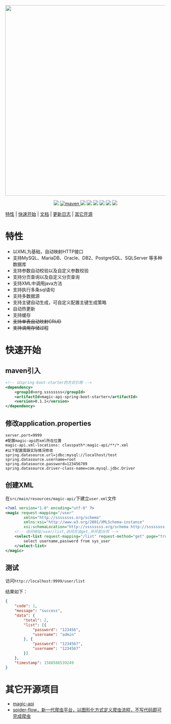 <p align="center">
    <img src="https://images.gitee.com/uploads/images/2020/0505/095241_408bc438_297689.png" width="600">
</p>
<p align="center">
    <a target="_blank" href="https://www.oracle.com/technetwork/java/javase/downloads/index.html"><img src="https://img.shields.io/badge/JDK-1.8+-green.svg" /></a>
    <a href="https://search.maven.org/search?q=g:org.ssssssss">
        <img alt="maven" src="https://img.shields.io/maven-central/v/org.ssssssss/magic-api.svg?style=flat-square">
    </a>
    <a target="_blank" href="https://www.ssssssss.org"><img src="https://img.shields.io/badge/Docs-latest-blue.svg"/></a>
    <a target="_blank" href="https://github.com/ssssssss-team/magic-api-spring-boot-starter/releases"><img src="https://img.shields.io/github/v/release/ssssssss-team/magic-api-spring-boot-starter?logo=github"></a>
    <a target="_blank" href='https://gitee.com/ssssssss-team/magic-api-spring-boot-starter'><img src="https://gitee.com/ssssssss-team/magic-api-spring-boot-starter/badge/star.svg?theme=white" /></a>
    <a target="_blank" href='https://github.com/ssssssss-team/magic-api-spring-boot-starter'><img src="https://img.shields.io/github/stars/ssssssss-team/magic-api-spring-boot-starter.svg?style=social"/></a>
    <a target="_blank" href="LICENSE"><img src="https://img.shields.io/:license-MIT-blue.svg"></a>
    <a target="_blank" href="https://shang.qq.com/wpa/qunwpa?idkey=10faa4cf9743e0aa379a72f2ad12a9e576c81462742143c8f3391b52e8c3ed8d"><img src="https://img.shields.io/badge/Join-QQGroup-blue"></a>
</p>

[特性](#特性) | [快速开始](#快速开始) |  <a target="_blank" href="http://ssssssss.org">文档</a> | <a target="_blank" href="http://ssssssss.org/changelog.html">更新日志</a> | [其它开源](#其它开源项目)

# 特性
-  以XML为基础，自动映射HTTP接口
-  支持MySQL、MariaDB、Oracle、DB2、PostgreSQL、SQLServer 等多种数据库
-  支持参数自动校验以及自定义参数校验
-  支持分页查询以及自定义分页查询
-  支持XML中调用java方法
-  支持执行多条sql语句
-  支持多数据源
-  支持主键自动生成，可自定义配置主键生成策略
-  自动热更新
-  支持缓存
-  ~~支持单表自动映射CRUD~~
-  ~~支持调用存储过程~~

# 快速开始

## maven引入
```xml
<!-- 以spring-boot-starter的方式引用 -->
<dependency>
	<groupId>org.ssssssss</groupId>
	<artifactId>magic-api-spring-boot-starter</artifactId>
    <version>0.1.1</version>
</dependency>
```
## 修改application.properties

```properties
server.port=9999
#配置magic-api的xml所在位置
magic-api.xml-locations: classpath*:magic-api/**/*.xml
#以下配置需跟实际情况修改
spring.datasource.url=jdbc:mysql://localhost/test
spring.datasource.username=root
spring.datasource.password=123456789
spring.datasource.driver-class-name=com.mysql.jdbc.Driver
```

## 创建XML

在`src/main/resources/magic-api/`下建立`user.xml`文件
```xml
<?xml version="1.0" encoding="utf-8" ?>
<magic request-mapping="/user" 
        xmlns="http://ssssssss.org/schema"
        xmlns:xsi="http://www.w3.org/2001/XMLSchema-instance"
        xsi:schemaLocation="http://ssssssss.org/schema http://ssssssss.org/schema/magic-0.1.xsd">
    <!-- 访问地址/user/list,访问方法get,并开启分页 -->
    <select-list request-mapping="/list" request-method="get" page="true">
        select username,password from sys_user
    </select-list>
</magic>
```

## 测试
访问`http://localhost:9999/user/list`

结果如下：
```json
{
	"code": 1,
	"message": "success",
	"data": {
		"total": 2,
		"list": [{
			"password": "123456",
			"username": "admin"
		}, {
			"password": "1234567",
			"username": "1234567"
		}]
	},
	"timestamp": 1588586539249
}
```

# 其它开源项目
- [magic-api](https://gitee.com/ssssssss-team/magic-api)
- [spider-flow，新一代爬虫平台，以图形化方式定义爬虫流程，不写代码即可完成爬虫](https://gitee.com/ssssssss-team/spider-flow)